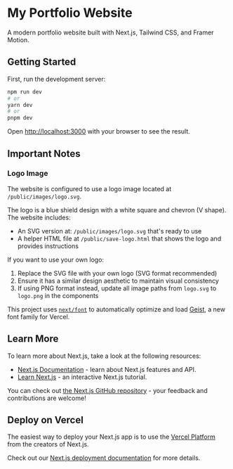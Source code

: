 # My Portfolio Website

A modern portfolio website built with Next.js, Tailwind CSS, and Framer Motion.

## Getting Started

First, run the development server:

```bash
npm run dev
# or
yarn dev
# or
pnpm dev
```

Open [http://localhost:3000](http://localhost:3000) with your browser to see the result.

## Important Notes

### Logo Image
The website is configured to use a logo image located at `/public/images/logo.svg`. 

The logo is a blue shield design with a white square and chevron (V shape). The website includes:
- An SVG version at: `/public/images/logo.svg` that's ready to use
- A helper HTML file at `/public/save-logo.html` that shows the logo and provides instructions

If you want to use your own logo:
1. Replace the SVG file with your own logo (SVG format recommended)
2. Ensure it has a similar design aesthetic to maintain visual consistency
3. If using PNG format instead, update all image paths from `logo.svg` to `logo.png` in the components

This project uses [`next/font`](https://nextjs.org/docs/app/building-your-application/optimizing/fonts) to automatically optimize and load [Geist](https://vercel.com/font), a new font family for Vercel.

## Learn More

To learn more about Next.js, take a look at the following resources:

- [Next.js Documentation](https://nextjs.org/docs) - learn about Next.js features and API.
- [Learn Next.js](https://nextjs.org/learn) - an interactive Next.js tutorial.

You can check out [the Next.js GitHub repository](https://github.com/vercel/next.js) - your feedback and contributions are welcome!

## Deploy on Vercel

The easiest way to deploy your Next.js app is to use the [Vercel Platform](https://vercel.com/new?utm_medium=default-template&filter=next.js&utm_source=create-next-app&utm_campaign=create-next-app-readme) from the creators of Next.js.

Check out our [Next.js deployment documentation](https://nextjs.org/docs/app/building-your-application/deploying) for more details.
